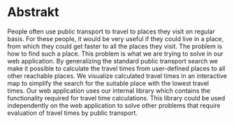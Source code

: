 # Abstrakt
People often use public transport to travel to places they visit on regular basis. For
these people, it would be very useful if they could live in a place, from which they
could get faster to all the places they visit. The problem is how to find such a place.
This problem is what we are trying to solve in our web application. By generalizing the
standard public transport search we make it possible to calculate the travel times from
user-defined places to all other reachable places. We visualize calculated travel times in an
interactive map to simplify the search for the suitable place with the lowest travel times.
Our web application uses our internal library which contains the functionality required for
travel time calculations. This library could be used independently on the web application
to solve other problems that require evaluation of travel times by public transport.